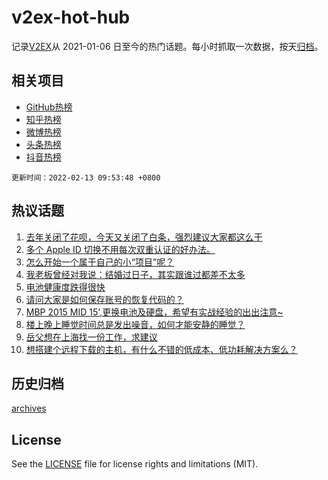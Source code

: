 # v2ex-hot-hub

 记录[V2EX](https://www.v2ex.com/)从 2021-01-06 日至今的热门话题。每小时抓取一次数据，按天[归档](archives)。
 
 ## 相关项目

- [GitHub热榜](https://github.com/snaildev/github-hot-hub)
- [知乎热榜](https://github.com/snaildev/zhihu-hot-hub)
- [微博热榜](https://github.com/snaildev/weibo-hot-hub)
- [头条热榜](https://github.com/snaildev/toutiao-hot-hub)
- [抖音热榜](https://github.com/snaildev/douyin-hot-hub)


 `更新时间：2022-02-13 09:53:48 +0800`

## 热议话题

1. [去年关闭了花呗，今天又关闭了白条，强烈建议大家都这么干](https://www.v2ex.com/t/833428)
1. [多个 Apple ID 切换不用每次双重认证的好办法。](https://www.v2ex.com/t/833395)
1. [怎么开始一个属于自己的小“项目”呢？](https://www.v2ex.com/t/833407)
1. [我老板曾经对我说：结婚过日子，其实跟谁过都差不太多](https://www.v2ex.com/t/833445)
1. [电池健康度跌得很快](https://www.v2ex.com/t/833412)
1. [请问大家是如何保存账号的恢复代码的？](https://www.v2ex.com/t/833362)
1. [MBP 2015 MID 15',更换电池及硬盘，希望有实战经验的出出注意~](https://www.v2ex.com/t/833386)
1. [楼上晚上睡觉时间总是发出噪音，如何才能安静的睡觉？](https://www.v2ex.com/t/833484)
1. [岳父想在上海找一份工作，求建议](https://www.v2ex.com/t/833470)
1. [想搭建个远程下载的主机，有什么不错的低成本、低功耗解决方案么？](https://www.v2ex.com/t/833409)

## 历史归档

[archives](archives)

## License

See the [LICENSE](LICENSE) file for license rights and limitations (MIT).
